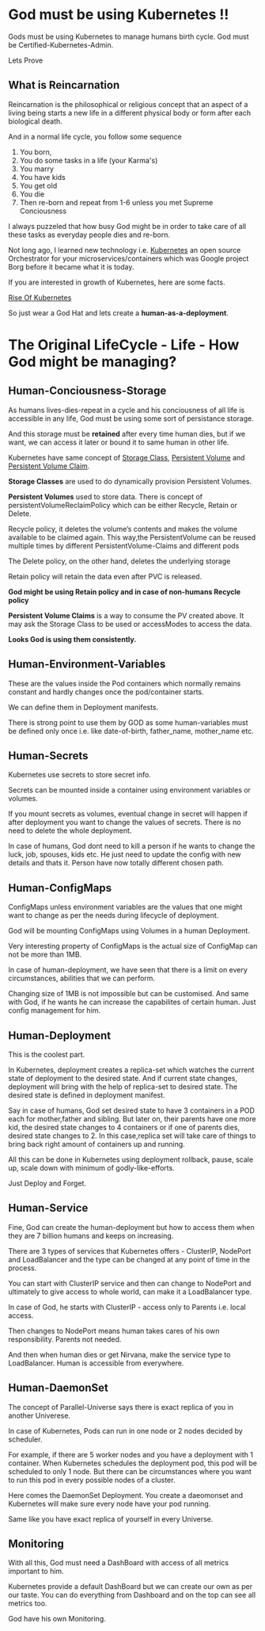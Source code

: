 # God must be using Kubernetes !!

Gods must be using Kubernetes to manage humans birth cycle. God must be Certified-Kubernetes-Admin.

Lets Prove

## What is Reincarnation
Reincarnation is the philosophical or religious concept that an aspect of a living being starts a new life in a different physical body or form after each biological death.
 
And in a normal life cycle, you follow some sequence

1. You born,
2. You do some tasks in a life (your Karma's)
3. You marry
4. You have kids
5. You get old 
6. You die 
7. Then re-born and repeat from 1-6 unless you met Supreme Conciousness

I always puzzeled that how busy God might be in order to take care of all these tasks as everyday people dies and re-born.

Not long ago, I learned new technology i.e. [Kubernetes](https://kubernetes.io/) an open source Orchestrator for your microservices/containers which was Google project 
Borg before it became what it is today. 

If you are interested in growth of Kubernetes, here are some facts.

[Rise Of Kubernetes](https://www.cncf.io/blog/2018/08/29/cncf-survey-use-of-cloud-native-technologies-in-production-has-grown-over-200-percent/)

So just wear a God Hat and lets create a **human-as-a-deployment**.

# The Original LifeCycle - Life - How God might be managing?

## Human-Conciousness-Storage

As humans lives-dies-repeat in a cycle and his conciousness of all life is accessible in any life, God must be using some sort of persistance storage.

And this storage must be **retained** after every time human dies, but if we want, we can access it later or bound it to same human in other life.

Kubernetes have same concept of [Storage Class](https://kubernetes.io/docs/concepts/storage/storage-classes/), [Persistent Volume](https://kubernetes.io/docs/concepts/storage/persistent-volumes/) and [Persistent Volume Claim](https://kubernetes.io/docs/concepts/storage/persistent-volumes/#persistentvolumeclaims).

**Storage Classes** are used to do dynamically provision Persistent Volumes.

**Persistent Volumes** used to store data. There is concept of persistentVolumeReclaimPolicy which can be either Recycle, Retain or Delete.

Recycle policy, it deletes the volume’s contents and makes the volume available to be claimed again. This way,the PersistentVolume can be reused multiple times by different PersistentVolume-Claims and different pods

The Delete policy, on the other hand, deletes the underlying storage

Retain policy will retain the data even after PVC is released.

**God might be using Retain policy and in case of non-humans Recycle policy**

**Persistent Volume Claims** is a way to consume the PV created above. It may ask the Storage Class to be used or accessModes to access the data.

**Looks God is using them consistently.**

## Human-Environment-Variables

These are the values inside the Pod containers which normally remains constant and hardly changes once the pod/container starts.

We can define them in Deployment manifests.

There is strong point to use them by GOD  as some human-variables must be defined only once i.e. like date-of-birth, father_name, mother_name etc.

## Human-Secrets

Kubernetes use secrets to store secret info.

Secrets can be mounted inside a container using environment variables or volumes.

If you mount secrets as volumes, eventual change in secret will happen if after deployment you want to change the values of secrets. There is no need to delete the whole deployment. 

In case of humans, God dont need to kill a person if he wants to change the luck, job, spouses, kids etc. He just need to update the config with new details and thats it. Person have now totally different chosen path.

## Human-ConfigMaps

ConfigMaps unless environment variables are the values that one might want to change as per the needs during lifecycle of deployment.

God will be mounting ConfigMaps using Volumes in a human Deployment.

Very interesting property of ConfigMaps is the actual size of ConfigMap can not be more than 1MB.

In case of human-deployment, we have seen that there is a limit on every circumstances, abilities that we can perform.

Changing size of 1MB is not impossible but can be customised. And same with God, if he wants he can increase the capabilites of certain human. Just config management for him.

## Human-Deployment

This is the coolest part.

In Kubernetes, deployment creates a replica-set which watches the current state of deployment to the desired state. And if current state changes, deployment will bring with the help of replica-set to desired state. The desired state is defined in deployment manifest.

Say in case of humans, God set desired state to have 3 containers in a POD each for mother,father and sibling. But later on, their parents have one more kid, the desired state changes to 4 containers or if one of parents dies, desired state changes to 2. In this case,replica set will take care of things to bring back right amount of containers up and running.

All this can be done in Kubernetes using deployment rollback, pause, scale up, scale down with minimum of godly-like-efforts.

Just Deploy and Forget.

## Human-Service

Fine, God can create the human-deployment but how to access them when they are 7 billion humans and keeps on increasing.

There are 3 types of services that Kubernetes offers - ClusterIP, NodePort and LoadBalancer and the type can be changed at any point of time in the process.

You can start with ClusterIP service and then can change to NodePort and ultimately to give access to whole world, can make it a LoadBalancer type.

In case of God, he starts with ClusterIP - access only to Parents i.e. local access.

Then changes to NodePort means human takes cares of his own responsibility. Parents not needed.

And then when human dies or get Nirvana, make the service type to LoadBalancer. Human is accessible from everywhere.

## Human-DaemonSet

The concept of Parallel-Universe says there is exact replica of you in another Univerese.

In case of Kubernetes, Pods can run in one node or 2 nodes decided by scheduler. 

For example, if there are 5 worker nodes and you have a deployment with 1 container. When Kubernetes schedules the deployment pod, this pod will be scheduled to only 1 node. But there can be circumstances where you want to run this pod in every possible nodes of a cluster.

Here comes the DaemonSet Deployment. You create a daeomonset and Kubernetes will make sure every node have your pod running.

Same like you have exact replica of yourself in every Universe.

## Monitoring

With all this, God must need a DashBoard with access of all metrics important to him.

Kubernetes provide a default DashBoard but we can create our own as per our taste. You can do everything from Dashboard and on the top can see all metrics too.

God have his own Monitoring.